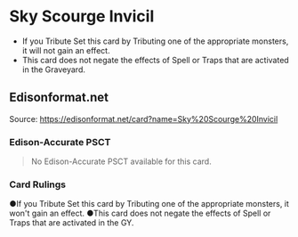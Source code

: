 # Sky Scourge Invicil

*   If you Tribute Set this card by Tributing one of the appropriate monsters, it will not gain an effect.
*   This card does not negate the effects of Spell or Traps that are activated in the Graveyard.

## Edisonformat.net

Source: https://edisonformat.net/card?name=Sky%20Scourge%20Invicil

### Edison-Accurate PSCT

> No Edison-Accurate PSCT available for this card.

### Card Rulings

●If you Tribute Set this card by Tributing one of the appropriate monsters, it won't gain an effect.
●This card does not negate the effects of Spell or Traps that are activated in the GY.
            